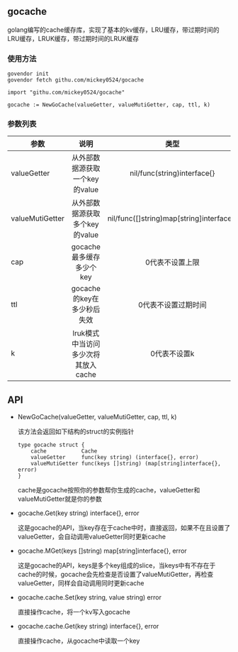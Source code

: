 ## gocache

golang编写的cache缓存库，实现了基本的kv缓存，LRU缓存，带过期时间的LRU缓存，LRUK缓存，带过期时间的LRUK缓存

### 使用方法

```golang
govendor init
govendor fetch githu.com/mickey0524/gocache

import "githu.com/mickey0524/gocache"

gocache := NewGoCache(valueGetter, valueMutiGetter, cap, ttl, k)
```

### 参数列表

| 参数             | 说明     | 类型 |
| ---------------- |:--------:|:--------:|
| valueGetter      | 从外部数据源获取一个key的value | nil/func(string)interface{}|
| valueMutiGetter  | 从外部数据源获取多个key的value | nil/func([]string)map[string]interface{}|
| cap    | gocache最多缓存多少个key      | 0代表不设置上限|
| ttl    | gocache的key在多少秒后失效    | 0代表不设置过期时间|
| k      | lruk模式中当访问多少次将其放入cache| 0代表不设置k |

## API

* NewGoCache(valueGetter, valueMutiGetter, cap, ttl, k)

    该方法会返回如下结构的struct的实例指针

    ```golang
    type gocache struct {
        cache           Cache
	    valueGetter     func(key string) (interface{}, error)
	    valueMutiGetter func(keys []string) (map[string]interface{}, error)  
    }
    ```

    cache是gocache按照你的参数帮你生成的cache，valueGetter和valueMutiGetter就是你的参数

* gocache.Get(key string) interface{}, error

    这是gocache的API，当key存在于cache中时，直接返回，如果不在且设置了valueGetter，会自动调用valueGetter同时更新cache

* gocache.MGet(keys []string) map[string]interface{}, error

    这是gocache的API，keys是多个key组成的slice，当keys中有不存在于cache的时候，gocache会先检查是否设置了valueMutiGetter，再检查valueGetter，同样会自动调用同时更新cache

* gocache.cache.Set(key string, value string) error

    直接操作cache，将一个kv写入gocache

* gocache.cache.Get(key string) interface{}, error

    直接操作cache，从gocache中读取一个key
